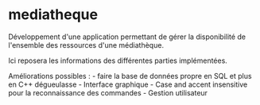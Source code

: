 # mediatheque
Développement d'une application permettant de gérer la disponibilité de l'ensemble des ressources d'une médiathèque.

Ici reposera les informations des différentes parties implémentées.

Améliorations possibles :
	- faire la base de données propre en SQL et plus en C++ dégueulasse
	- Interface graphique
	- Case and accent insensitive pour la reconnaissance des commandes
	- Gestion utilisateur
